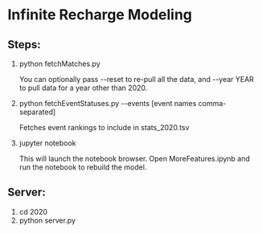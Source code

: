 # Infinite Recharge Modeling

## Steps:
1. python fetchMatches.py

    You can optionally pass --reset to re-pull all the data, and --year YEAR to pull data for a year other than 2020.  

2. python fetchEventStatuses.py --events [event names comma-separated]
    
    Fetches event rankings to include in stats_2020.tsv


2. jupyter notebook
    
    This will launch the notebook browser. Open MoreFeatures.ipynb and run the notebook to rebuild the model.


## Server: 
1. cd 2020
2. python server.py
